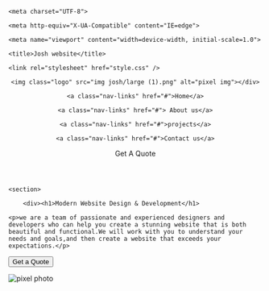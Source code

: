 <!DOCTYPE html>

<html lang="en">

<head>

    <meta charset="UTF-8">

    <meta http-equiv="X-UA-Compatible" content="IE=edge">

    <meta name="viewport" content="width=device-width, initial-scale=1.0">

    <title>Josh website</title>

    <link rel="stylesheet" href="style.css" />                                                        

</head>

<body>

<header class="header">

<div class="image-container">

    <img class="logo" src="img josh/large (1).png" alt="pixel img"></div>



<nav class="nav-menu">

    <a class="nav-links" href="#">Home</a>

    <a class="nav-links" href="#"> About us</a>

    <a class="nav-links" href="#">projects</a>

    <a class="nav-links" href="#">Contact us</a>

</nav> 



<div class="cta-container">

 <a class="cta-links">Get A Quote</a>

</div>

</header>

<main>

    <section>

        <div><h1>Modern Website Design & Development</h1>

    <p>we are a team of passionate and experienced designers and developers who can help you create a stunning website that is both beautiful and functional.We will work with you to understand your needs and goals,and then create a website that exceeds your expectations.</p>

<button>Get a Quote</button></div>

<div> <img src="brand-page-laptop-on-desk.png" alt="pixel photo" ></div>

</section>

</main>

<footer></footer>







</body>

</html>
